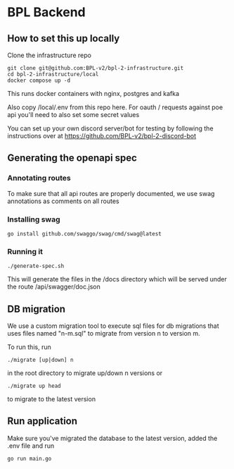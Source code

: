 # BPL Backend

## How to set this up locally

Clone the infrastructure repo

```
git clone git@github.com:BPL-v2/bpl-2-infrastructure.git
cd bpl-2-infrastructure/local
docker compose up -d
```

This runs docker containers with nginx, postgres and kafka

Also copy /local/.env from this repo here.
For oauth / requests against poe api you'll need to also set some secret values

You can set up your own discord server/bot for testing by following the instructions over at https://github.com/BPL-v2/bpl-2-discord-bot

## Generating the openapi spec

### Annotating routes

To make sure that all api routes are properly documented, we use swag annotations as comments on all routes

### Installing swag

```
go install github.com/swaggo/swag/cmd/swag@latest
```

### Running it

```
./generate-spec.sh
```

This will generate the files in the /docs directory which will be served under the route /api/swagger/doc.json

## DB migration

We use a custom migration tool to execute sql files for db migrations that uses files named "n-m.sql" to migrate from version n to version m.

To run this, run

```
./migrate [up|down] n
```

in the root directory to migrate up/down n versions or

```
./migrate up head
```

to migrate to the latest version

## Run application

Make sure you've migrated the database to the latest version, added the .env file and run

```sh
go run main.go
```
